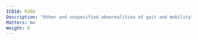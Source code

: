 ```yaml
---
ICD10: R268
Description: "Other and unspecified abnormalities of gait and mobility"
Matters: No
Weight: 0
---
```


